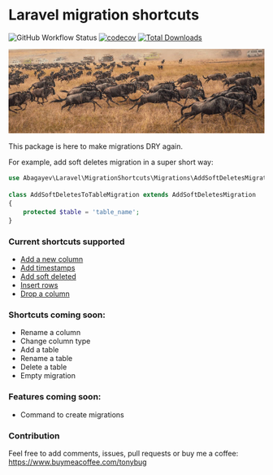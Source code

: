 # Laravel migration shortcuts

![GitHub Workflow Status](https://img.shields.io/github/actions/workflow/status/abagayev/laravel-migration-shortcuts/tests.yml)
[![codecov](https://codecov.io/gh/abagayev/laravel-migration-shortcuts/branch/master/graph/badge.svg?token=UO0K5QC7XC)](https://codecov.io/gh/abagayev/laravel-migration-shortcuts)
[![Total Downloads](http://poser.pugx.org/abagayev/laravel-migration-shortcuts/downloads)](https://packagist.org/packages/abagayev/laravel-migration-shortcuts)

![Migration](./docs/migration.jpg)

This package is here to make migrations DRY again. 

For example, add soft deletes migration in a super short way: 

```php
use Abagayev\Laravel\MigrationShortcuts\Migrations\AddSoftDeletesMigration;

class AddSoftDeletesToTableMigration extends AddSoftDeletesMigration
{
    protected $table = 'table_name';
}
```

### Current shortcuts supported

- [Add a new column](./docs/migrations/AddColumnMigration.md)
- [Add timestamps](./docs/migrations/AddTimestampsMigration.md)
- [Add soft deleted](./docs/migrations/AddSoftDeletesMigration.md)
- [Insert rows](./docs/migrations/InsertRowsMigration.md)
- [Drop a column](./docs/migrations/DropColumnMigration.md)

### Shortcuts coming soon:

- Rename a column
- Change column type
- Add a table
- Rename a table
- Delete a table
- Empty migration

### Features coming soon:

- Command to create migrations

### Contribution

Feel free to add comments, issues, pull requests or buy me a coffee:
https://www.buymeacoffee.com/tonybug

